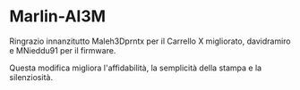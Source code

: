 # Marlin-AI3M
 
Ringrazio innanzitutto Maleh3Dprntx per il Carrello X migliorato, davidramiro e MNieddu91 per il firmware.

Questa modifica migliora l'affidabilità, la semplicità della stampa e la silenziosità.

